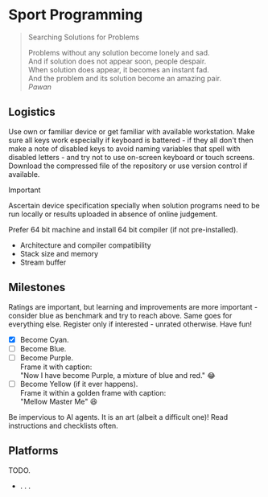 Sport Programming
=================

> Searching Solutions for Problems
> 
> Problems without any solution become lonely and sad.  
> And if solution does not appear soon, people despair.  
> When solution does appear, it becomes an instant fad.  
> And the problem and its solution become an amazing pair.  
> <cite>Pawan</cite>

Logistics
---------

Use own or familiar device or get familiar with available workstation. Make sure all keys work especially if keyboard is battered - if they all don't then make a note of disabled keys to avoid naming variables that spell with disabled letters - and try not to use on-screen keyboard or touch screens. Download the compressed file of the repository or use version control if available.

> [!IMPORTANT]
> Ascertain device specification specially when solution programs need to be run locally or results uploaded in absence of online judgement.
>
> Prefer 64 bit machine and install 64 bit compiler (if not pre-installed).

- Architecture and compiler compatibility
- Stack size and memory
- Stream buffer

Milestones
----------

Ratings are important, but learning and improvements are more important - consider blue as benchmark and try to reach above. Same goes for everything else. Register only if interested - unrated otherwise. Have fun!  

- [x] Become Cyan.  
- [ ] Become Blue.  
- [ ] Become Purple.  
    Frame it with caption:  
    "Now I have become Purple, a mixture of blue and red." :joy:  
- [ ] Become Yellow (if it ever happens).  
    Frame it within a golden frame with caption:  
    "Mellow Master Me" :satisfied:  

Be impervious to AI agents. It is an art (albeit a difficult one)! Read instructions and checklists often.  

Platforms
---------

TODO.

- . . .
